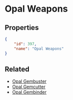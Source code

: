 # Opal Weapons

<no description available>

## Properties

```json
{
    "id": 397,
    "name": "Opal Weapons"
}
```

## Related

- [Opal Gembuster](../items/21665-opal-gembuster.md)
- [Opal Gemcutter](../items/21666-opal-gemcutter.md)
- [Opal Gembinder](../items/21667-opal-gembinder.md)

